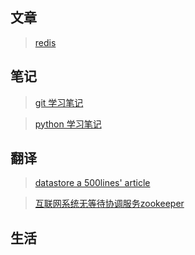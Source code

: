 ## 文章

> [redis](notes/git.md)

## 笔记 

> [git 学习笔记](notes/git.md)

> [python 学习笔记](notes/python.md)

## 翻译 

> [datastore a 500lines' article](translate/datastore.md)

> [互联网系统无等待协调服务zookeeper](translate/zookeeper.md)

## 生活

> 
